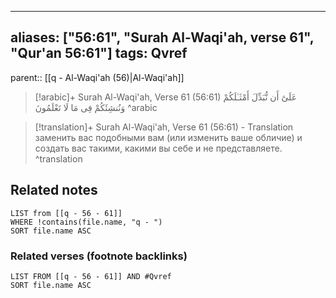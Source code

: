 
---
aliases: ["56:61", "Surah Al-Waqi'ah, verse 61", "Qur'an 56:61"]
tags: Qvref
---

parent:: [[q - Al-Waqi'ah (56)|Al-Waqi'ah]]

> [!arabic]+ Surah Al-Waqi'ah, Verse 61 (56:61)
> <span class="quran-arabic">عَلَىٰٓ أَن نُّبَدِّلَ أَمْثَـٰلَكُمْ وَنُنشِئَكُمْ فِى مَا لَا تَعْلَمُونَ</span>
^arabic

> [!translation]+ Surah Al-Waqi'ah, Verse 61 (56:61) - Translation
> заменить вас подобными вам (или изменить ваше обличие) и создать вас такими, какими вы себе и не представляете.
^translation



## Related notes
```dataview
LIST from [[q - 56 - 61]]
WHERE !contains(file.name, "q - ")
SORT file.name ASC
```

### Related verses (footnote backlinks)
```dataview
LIST FROM [[q - 56 - 61]] AND #Qvref
SORT file.name ASC
```

